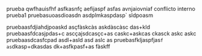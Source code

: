 prueba qwfhauisfhf
asfkasnfç
aefijaspf
asfas
avnjaiovniaf
conflicto interno
prueba1
pruebasuoasdioasdn
asdplmkaspdasp`
sldpoasm

pruebaasfdjiahdjpoaskd
asçfàskcàs
askdàscàsc
das+kld
pruebaasfdcasjpdas+c
ascçajsdcasçc+as
caskc+askcas
ckasck
askc
askc
pruebaasdcasfcpad
asdl+asld
asd
aslc
as
pruebasfkljaspfjas`f
as`dkasp+dkasdas
dk+asfkpasf+as
fàskff
